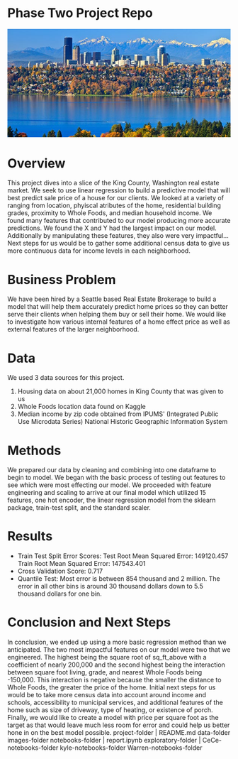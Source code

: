 # Phase Two Project Repo
<img src="images/KingCounty.jpeg">

# Overview
This project dives into a slice of the King County, Washington real estate market. We seek to use linear regression to build a predictive model that will best predict sale price of a house for our clients. We looked at a variety of ranging from location, phyiscal atributes of the home, residential building grades, proximity to Whole Foods, and median household income. We found many features that contributed to our model producing more accurate predictions. We found the X and Y had the largest impact on our model. Additionally by manipulating these features, they also were very impactful... Next steps for us would be to gather some additional census data to give us more continuous data for income levels in each neighborhood. 
# Business Problem
We have been hired by a Seattle based Real Estate Brokerage to build a model that will help them accurately predict home prices so they can better serve their clients when helping them buy or sell their home. We would like to investigate how various internal features of a home effect price as well as external features of the larger neighborhood.
# Data
We used 3 data sources for this project.
1. Housing data on about 21,000 homes in King County that was given to us
2. Whole Foods location data found on Kaggle
3. Median income by zip code obtained from  IPUMS' (Integrated Public Use Microdata Series) National Historic Geographic Information System
# Methods
We prepared our data by cleaning and combining into one dataframe to begin to model. We began with the basic process of testing out features to see which were most effecting our model. We proceeded with feature engineering and scaling to arrive at our final model which utilized 15 features, one hot encoder, the linear regression model from the sklearn package, train-test split, and the standard scaler.
# Results
* Train Test Split Error Scores: 
Test Root Mean Squared Error: 149120.457
Train Root Mean Squared Error: 147543.401
* Cross Validation Score: 0.717
* Quantile Test:
Most error is between 854 thousand and 2 million. The error in all other bins is around 30 thousand dollars down to 5.5 thousand dollars for one bin.
# Conclusion and Next Steps
In conclusion, we ended up using a more basic regression method than we anticipated. The two most impactful features on our model were two that we engineered. The highest being the square root of sq_ft_above with a coefficient of nearly 200,000 and the second highest being the interaction between square foot living, grade, and nearest Whole Foods being -150,000. This interaction is negative because the smaller the distance to Whole Foods, the greater the price of the home. Initial next steps for us would be to take more census data into account around income and schools, accessibility to municipal services, and additional features of the home such as size of driveway, type of heating, or existence of porch. Finally, we would like to create a model with price per square foot as the target as that would leave much less room for error and could help us better hone in on the best model possible.
project-folder
    |
    README.md
    data-folder
    images-folder
    notebooks-folder
          |
          report.ipynb
          exploratory-folder
                  |
                  CeCe-notebooks-folder
                  kyle-notebooks-folder 
                  Warren-notebooks-folder 